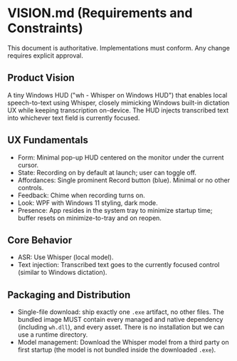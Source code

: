 # VISION.md (Requirements and Constraints)

This document is authoritative. Implementations must conform. Any change requires explicit approval.

## Product Vision

A tiny Windows HUD ("wh - Whisper on Windows HUD") that enables local speech-to-text using Whisper, closely mimicking Windows built-in dictation UX while keeping transcription on-device. The HUD injects transcribed text into whichever text field is currently focused.

## UX Fundamentals

- Form: Minimal pop-up HUD centered on the monitor under the current cursor.
- State: Recording on by default at launch; user can toggle off.
- Affordances: Single prominent Record button (blue). Minimal or no other controls.
- Feedback: Chime when recording turns on.
- Look: WPF with Windows 11 styling, dark mode.
- Presence: App resides in the system tray to minimize startup time; buffer resets on minimize-to-tray and on reopen.

## Core Behavior

- ASR: Use Whisper (local model).
- Text injection: Transcribed text goes to the currently focused control (similar to Windows dictation).

## Packaging and Distribution

- Single-file download: ship exactly one `.exe` artifact, no other files. The bundled image MUST contain every managed and native dependency (including `wh.dll`), and every asset. There is no installation but we can use a runtime directory.
- Model management: Download the Whisper model from a third party on first startup (the model is not bundled inside the downloaded `.exe`).
